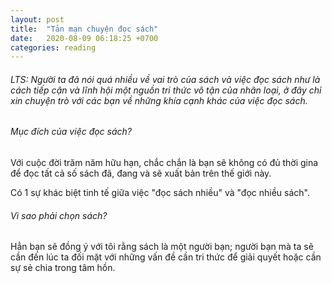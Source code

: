 ```yaml
---
layout: post
title:  "Tản mạn chuyện đọc sách"
date:   2020-08-09 06:18:25 +0700
categories: reading
---
```

###### LTS: Người ta đã nói quá nhiều về vai trò của sách và việc đọc sách như là cách tiếp cận và lĩnh hội một nguồn tri thức vô tận của nhân loại, ở đây chỉ xin chuyện trò với các bạn về những khía cạnh khác của việc đọc sách.
###### Mục đích của việc đọc sách?
Với cuộc đời trăm năm hữu hạn, chắc chắn là bạn sẽ không có đủ thời gina để đọc tất cả số sách đã, đang và sẽ xuất bản trên thế giới này.

Có 1 sự khác biệt tinh tế giữa việc "đọc sách nhiều" và "đọc nhiều sách".

###### Vì sao phải chọn sách?
Hẳn bạn sẽ đồng ý với tôi rằng sách là một người bạn; người bạn mà ta sẽ cần đến lúc ta đối mặt với những vấn đề cần tri thức để giải quyết hoặc cần sự sẻ chia trong tâm hồn.